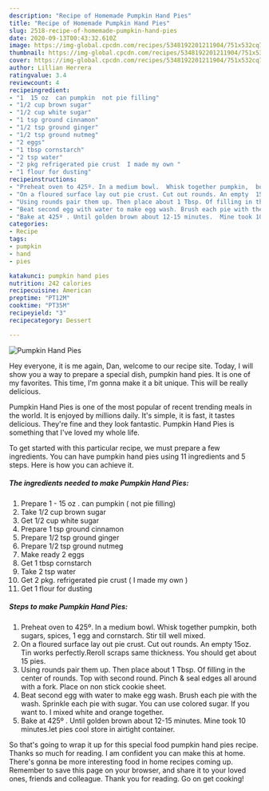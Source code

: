 ```yaml
---
description: "Recipe of Homemade Pumpkin Hand Pies"
title: "Recipe of Homemade Pumpkin Hand Pies"
slug: 2518-recipe-of-homemade-pumpkin-hand-pies
date: 2020-09-13T00:43:32.610Z
image: https://img-global.cpcdn.com/recipes/5348192201211904/751x532cq70/pumpkin-hand-pies-recipe-main-photo.jpg
thumbnail: https://img-global.cpcdn.com/recipes/5348192201211904/751x532cq70/pumpkin-hand-pies-recipe-main-photo.jpg
cover: https://img-global.cpcdn.com/recipes/5348192201211904/751x532cq70/pumpkin-hand-pies-recipe-main-photo.jpg
author: Lillian Herrera
ratingvalue: 3.4
reviewcount: 4
recipeingredient:
- "1  15 oz  can pumpkin  not pie filling"
- "1/2 cup brown sugar"
- "1/2 cup white sugar"
- "1 tsp ground cinnamon"
- "1/2 tsp ground ginger"
- "1/2 tsp ground nutmeg"
- "2 eggs"
- "1 tbsp cornstarch"
- "2 tsp water"
- "2 pkg refrigerated pie crust  I made my own "
- "1 flour for dusting"
recipeinstructions:
- "Preheat oven to 425º. In a medium bowl.  Whisk together pumpkin,  both sugars, spices, 1 egg and cornstarch.  Stir till well mixed."
- "On a floured surface lay out pie crust. Cut out rounds. An empty  15oz. Tin works perfectly.Reroll scraps same thickness. You should get about 15 pies."
- "Using rounds pair them up. Then place about 1 Tbsp. Of filling in the center of rounds. Top with second round. Pinch &amp; seal edges all around with a fork. Place on non stick cookie sheet."
- "Beat second egg with water to make egg wash. Brush each pie with the wash. Sprinkle each pie with sugar. You can use colored sugar. If you want to. I mixed white and orange together."
- "Bake at 425º . Until golden brown about 12-15 minutes.  Mine took 10 minutes.let pies cool store in airtight container."
categories:
- Recipe
tags:
- pumpkin
- hand
- pies

katakunci: pumpkin hand pies 
nutrition: 242 calories
recipecuisine: American
preptime: "PT12M"
cooktime: "PT35M"
recipeyield: "3"
recipecategory: Dessert

---
```



![Pumpkin Hand Pies](https://img-global.cpcdn.com/recipes/5348192201211904/751x532cq70/pumpkin-hand-pies-recipe-main-photo.jpg)

Hey everyone, it is me again, Dan, welcome to our recipe site. Today, I will show you a way to prepare a special dish, pumpkin hand pies. It is one of my favorites. This time, I'm gonna make it a bit unique. This will be really delicious.



Pumpkin Hand Pies is one of the most popular of recent trending meals in the world. It is enjoyed by millions daily. It's simple, it is fast, it tastes delicious. They're fine and they look fantastic. Pumpkin Hand Pies is something that I've loved my whole life.


To get started with this particular recipe, we must prepare a few ingredients. You can have pumpkin hand pies using 11 ingredients and 5 steps. Here is how you can achieve it.

<!--inarticleads1-->

##### The ingredients needed to make Pumpkin Hand Pies:

1. Prepare 1 - 15 oz . can pumpkin ( not pie filling)
1. Take 1/2 cup brown sugar
1. Get 1/2 cup white sugar
1. Prepare 1 tsp ground cinnamon
1. Prepare 1/2 tsp ground ginger
1. Prepare 1/2 tsp ground nutmeg
1. Make ready 2 eggs
1. Get 1 tbsp cornstarch
1. Take 2 tsp water
1. Get 2 pkg. refrigerated pie crust ( I made my own )
1. Get 1 flour for dusting




<!--inarticleads2-->

##### Steps to make Pumpkin Hand Pies:

1. Preheat oven to 425º. In a medium bowl.  Whisk together pumpkin,  both sugars, spices, 1 egg and cornstarch.  Stir till well mixed.
1. On a floured surface lay out pie crust. Cut out rounds. An empty  15oz. Tin works perfectly.Reroll scraps same thickness. You should get about 15 pies.
1. Using rounds pair them up. Then place about 1 Tbsp. Of filling in the center of rounds. Top with second round. Pinch &amp; seal edges all around with a fork. Place on non stick cookie sheet.
1. Beat second egg with water to make egg wash. Brush each pie with the wash. Sprinkle each pie with sugar. You can use colored sugar. If you want to. I mixed white and orange together.
1. Bake at 425º . Until golden brown about 12-15 minutes.  Mine took 10 minutes.let pies cool store in airtight container.




So that's going to wrap it up for this special food pumpkin hand pies recipe. Thanks so much for reading. I am confident you can make this at home. There's gonna be more interesting food in home recipes coming up. Remember to save this page on your browser, and share it to your loved ones, friends and colleague. Thank you for reading. Go on get cooking!
